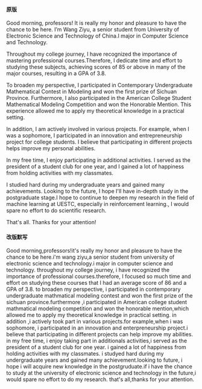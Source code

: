 #### 原版
Good morning, professors! It is really my honor and pleasure to have the chance to be here. I’m Wang Ziyu, a senior student from University of Electronic Science and Technology of China.I major in Computer Science and Technology.

Throughout my college journey, I have recognized the importance of mastering professional courses.Therefore, I dedicate time and effort to studying these subjects, achieving scores of 85 or above in many of the major courses, resulting in a GPA of 3.8.

To broaden my perspective, I participated in Contemporary Undergraduate Mathematical Contest in Modeling and won the first prize of Sichuan Province. Furthermore, I also participated in the American College Student Mathematical Modeling Competition and won the Honorable Mention. This experience allowed me to apply my theoretical knowledge in a practical setting.

In addition, I am actively involved in various projects. For example, when I was a sophomore, I participated in an innovation and entrepreneurship project for college students. I believe that participating in different projects helps improve my personal abilities.

In my free time, I enjoy participating in additional activities. I served as the president of a student club for one year, and I gained a lot of happiness from holding activities with my classmates.

I studied hard during my undergraduate years and gained many achievements. Looking to the future, I hope I'll have in-depth study in the postgraduate stage.I hope to continue to deepen my research in the field of machine learning at UESTC, especially in reinforcement learning., I would spare no effort to do scientific research.

That's all. Thanks for your attention!
#### 改版默写
Good morning,professors!it's really my honor and pleasure to have the chance to be here.i'm wang ziyu,a senior student from university of electronic science and technology.i major in computer science and technology.
throughout my college journey, i have recognized the importance of professional courses.therefore, I focused so much  time and effort on studying these courses that I had an average score of 86 and a GPA of 3.8.
to broaden my perspective, i participated in contemporary undergraduate mathmatical modeling contest and won the first prize of the sichuan province.furthermore ,i participated in American college student mathmatical modeling competition and won the honorable mention,which  allowed me to apply my theoretical knowledge in practical setting.
in addition ,i actively took part in various projects.for example,when i was sophomore,  i participated in an innovation and enterpreneurship project.i believe that participating in different projects can help improve my abilities.
in my free time, i enjoy taking part in additionals activities,i served as the president of a student club for one year. i gained a lot of happiness from holding activities with my classmates.
i studyed hard during my undergraduate years and gained many achievement.looking to future, i hope i will acquire new knowledge in the postgruduate.if i have the chance to study at the university of electronic science and technology in the future,i would spare no effort to do my research.
that's all,thanks for your attention.